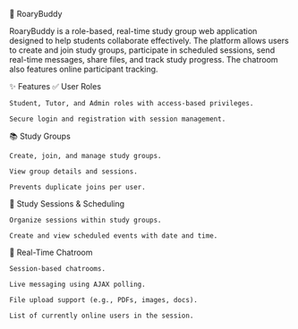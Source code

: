 🐾 RoaryBuddy

RoaryBuddy is a role-based, real-time study group web application designed to help students collaborate effectively. The platform allows users to create and join study groups, participate in scheduled sessions, send real-time messages, share files, and track study progress. The chatroom also features online participant tracking.

✨ Features
✅ User Roles

    Student, Tutor, and Admin roles with access-based privileges.

    Secure login and registration with session management.

📚 Study Groups

    Create, join, and manage study groups.

    View group details and sessions.

    Prevents duplicate joins per user.

📅 Study Sessions & Scheduling

    Organize sessions within study groups.

    Create and view scheduled events with date and time.

💬 Real-Time Chatroom

    Session-based chatrooms.

    Live messaging using AJAX polling.

    File upload support (e.g., PDFs, images, docs).

    List of currently online users in the session.
